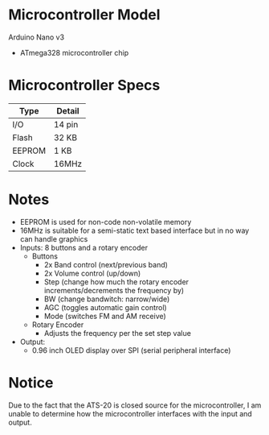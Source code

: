 # Microcontroller Model
Arduino Nano v3
* ATmega328 microcontroller chip

# Microcontroller Specs
| Type   | Detail |
| ------ | ------ |
| I/O    | 14 pin |
| Flash  | 32 KB  |
| EEPROM | 1 KB   |
| Clock  | 16MHz  |

# Notes
* EEPROM is used for non-code non-volatile memory
* 16MHz is suitable for a semi-static text based interface but in no way can handle graphics
* Inputs: 8 buttons and a rotary encoder
  * Buttons
    * 2x Band control (next/previous band)
    * 2x Volume control (up/down)
    * Step (change how much the rotary encoder increments/decrements the frequency by)
    * BW (change bandwitch: narrow/wide)
    * AGC (toggles automatic gain control)
    * Mode (switches FM and AM receive)
  * Rotary Encoder
    * Adjusts the frequency per the set step value
* Output:
  * 0.96 inch OLED display over SPI (serial peripheral interface)

# Notice
Due to the fact that the ATS-20 is closed source for the microcontroller, I am unable to determine how the microcontroller interfaces with the input and output.
